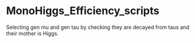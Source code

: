 # MonoHiggs_Efficiency_scripts
Selecting gen mu and gen tau by checking they are decayed from taus and their mother is Higgs.

